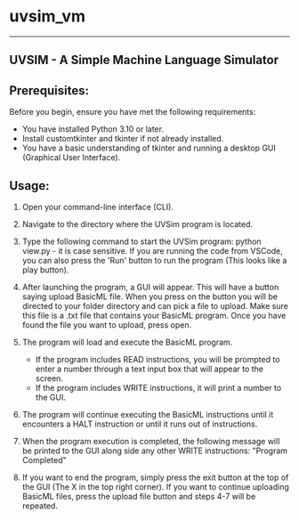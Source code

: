 # uvsim_vm
---------------------------------------
UVSIM - A Simple Machine Language Simulator
---------------------------------------

Prerequisites:
----------------
Before you begin, ensure you have met the following requirements:
- You have installed Python 3.10 or later.
- Install customtkinter and tkinter if not already installed.
- You have a basic understanding of tkinter and running a desktop GUI (Graphical User Interface).

Usage:
------
1. Open your command-line interface (CLI).

2. Navigate to the directory where the UVSim program is located.

3. Type the following command to start the UVSim program:
   python view.py - it is case sensitive.
   If you are running the code from VSCode, you can also press the 'Run' button to run the program (This looks like a play button).

4. After launching the program, a GUI will appear. This will have a button saying upload BasicML file. When you press on the button you will be directed to your folder directory and can pick a file to upload. Make sure this file is a .txt file that contains your BasicML program. Once you have found the file you want to upload, press open.

5. The program will load and execute the BasicML program.

   - If the program includes READ instructions, you will be prompted to enter a number through a text input box that will appear to the screen.
   - If the program includes WRITE instructions, it will print a number to the GUI.

6. The program will continue executing the BasicML instructions until it encounters a HALT instruction or until it runs out of instructions.

7. When the program execution is completed, the following message will be printed to the GUI along side any other WRITE instructions:
   "Program Completed"

8. If you want to end the program, simply press the exit button at the top of the GUI (The X in the top right corner). If you want to continue uploading BasicML files, press the upload file button and steps 4-7 will be repeated.

